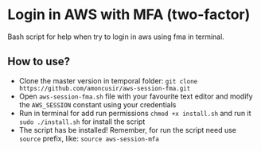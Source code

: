 # Login in AWS with MFA (two-factor) #

Bash script for help when try to login in aws using fma in terminal.

## How to use?

- Clone the master version in temporal folder: `git clone https://github.com/amoncusir/aws-session-fma.git`
- Open `aws-session-fma.sh` file with your favourite text editor and modify the `AWS_SESSION` constant
  using your credentials
- Run in terminal for add run permissions `chmod +x install.sh` and run it `sudo ./install.sh` for install the script
- The script has be installed! Remember, for run the script need use `source` prefix, like: `source aws-session-mfa`
